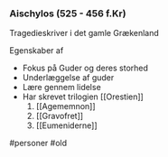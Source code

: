 ### Aischylos (525 - 456 f.Kr)
Tragedieskriver i det gamle Grækenland

Egenskaber af 
- Fokus på Guder og deres storhed
- Underlæggelse af guder
- Lære gennem lidelse
- Har skrevet trilogien [[Orestien]]
	1. [[Agememnon]]
	2. [[Gravofret]]
	3. [[Eumeniderne]]

#personer 
#old